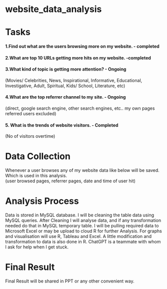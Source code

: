 # website_data_analysis
# Tasks  
#### 1.Find out what are the users browsing more on my website. - completed  
#### 2.What are top 10 URLs getting more hits on my website. -completed  
#### 3.What kind of topic is getting more attention? - Ongoing  
(Movies/ Celebrities, News, Inspirational, Informative, Educational, Investigative, Adult, Spiritual, Kids/ School, Literature, etc)  
#### 4.What are the top referrer channel to my site. - Ongoing  
(direct, google search engine, other search engines, etc.. my own pages referred users excluded)  
#### 5. What is the trends of website visitors. - Completed  
(No of visitors overtime)  
  
# Data Collection
Whenever a user browses any of my website data like below will be saved. Which is used in this analysis.  
(user browsed pages, referrer pages, date and time of user hit)  

# Analysis Process  
Data is stored in MySQL database. I will be cleaning the table data using MySQL queries. After Cleaning I will analyse data, and if any transformation needed do that in MySQL temporary table. I will be pulling required data to Microsoft Excel or may be upload to cloud R for further Analysis. For graphs and visualisation will use R, Tableau and Excel. A little modification and transformation to data is also done in R. ChatGPT is a teammate with whom I ask for help when I get stuck.  
  
# Final Result   
Final Result will be shared in PPT or any other convenient way.  

